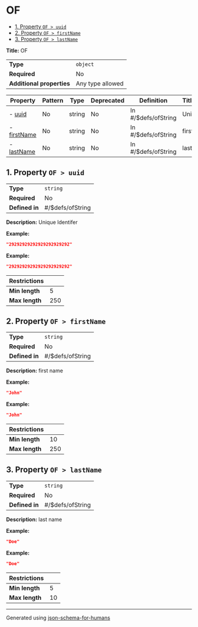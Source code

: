 # OF

- [1. Property `OF > uuid`](#uuid)
- [2. Property `OF > firstName`](#firstName)
- [3. Property `OF > lastName`](#lastName)

**Title:** OF

|                           |                  |
| ------------------------- | ---------------- |
| **Type**                  | `object`         |
| **Required**              | No               |
| **Additional properties** | Any type allowed |

| Property                   | Pattern | Type   | Deprecated | Definition          | Title/Description |
| -------------------------- | ------- | ------ | ---------- | ------------------- | ----------------- |
| - [uuid](#uuid )           | No      | string | No         | In #/$defs/ofString | Unique Identifer  |
| - [firstName](#firstName ) | No      | string | No         | In #/$defs/ofString | first name        |
| - [lastName](#lastName )   | No      | string | No         | In #/$defs/ofString | last name         |

## <a name="uuid"></a>1. Property `OF > uuid`

|                |                  |
| -------------- | ---------------- |
| **Type**       | `string`         |
| **Required**   | No               |
| **Defined in** | #/$defs/ofString |

**Description:** Unique Identifer

**Example:** 

```json
"29292929292929292929292"
```

**Example:** 

```json
"29292929292929292929292"
```

| Restrictions   |     |
| -------------- | --- |
| **Min length** | 5   |
| **Max length** | 250 |

## <a name="firstName"></a>2. Property `OF > firstName`

|                |                  |
| -------------- | ---------------- |
| **Type**       | `string`         |
| **Required**   | No               |
| **Defined in** | #/$defs/ofString |

**Description:** first name

**Example:** 

```json
"John"
```

**Example:** 

```json
"John"
```

| Restrictions   |     |
| -------------- | --- |
| **Min length** | 10  |
| **Max length** | 250 |

## <a name="lastName"></a>3. Property `OF > lastName`

|                |                  |
| -------------- | ---------------- |
| **Type**       | `string`         |
| **Required**   | No               |
| **Defined in** | #/$defs/ofString |

**Description:** last name

**Example:** 

```json
"Doe"
```

**Example:** 

```json
"Doe"
```

| Restrictions   |    |
| -------------- | -- |
| **Min length** | 5  |
| **Max length** | 10 |

----------------------------------------------------------------------------------------------------------------------------
Generated using [json-schema-for-humans](https://github.com/coveooss/json-schema-for-humans)
